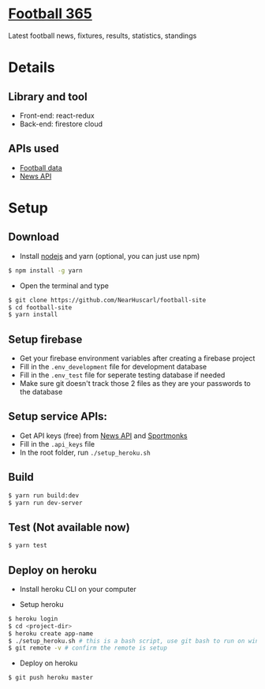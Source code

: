 # [Football 365]

Latest football news, fixtures, results, statistics, standings

# Details

## Library and tool

-  Front-end: react-redux
-  Back-end: firestore cloud

## APIs used

- [Football data]
- [News API]

# Setup

## Download

* Install [nodejs] and yarn (optional, you can just use npm)

```bash
$ npm install -g yarn
```

* Open the terminal and type
```bash
$ git clone https://github.com/NearHuscarl/football-site
$ cd football-site
$ yarn install
```

## Setup firebase

-  Get your firebase environment variables after creating a firebase project
-  Fill in the `.env_development` file for development database
-  Fill in the `.env_test` file for seperate testing database if needed
-  Make sure git doesn't track those 2 files as they are your passwords to the database

## Setup service APIs:

-  Get API keys (free) from [News API] and [Sportmonks]
-  Fill in the `.api_keys` file
-  In the root folder, run `./setup_heroku.sh`

## Build

```bash
$ yarn run build:dev
$ yarn run dev-server
```

## Test (Not available now)

```bash
$ yarn test
```

## Deploy on heroku
- Install heroku CLI on your computer

- Setup heroku
```bash
$ heroku login
$ cd <project-dir>
$ heroku create app-name
$ ./setup_heroku.sh # this is a bash script, use git bash to run on window
$ git remote -v # confirm the remote is setup
```

- Deploy on heroku
```bash
$ git push heroku master
```


[nodejs]: https://nodejs.org/en/download/
[Football 365]: https://football-365.herokuapp.com/
[News API]: https://newsapi.org/
[Sportmonks]: https://www.sportmonks.com
[Football data]: https://www.football-data.org/